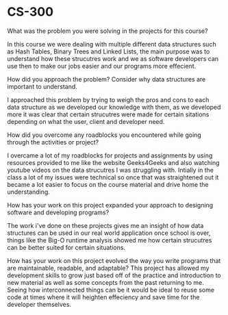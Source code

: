 # CS-300
What was the problem you were solving in the projects for this course?

In this course we were dealing with multiple different data structures such as Hash Tables, Binary Trees and Linked Lists, the main purpose was to understand how these strucutres work and we as software developers can use then to make our jobs easier and our programs more effecient.

How did you approach the problem? Consider why data structures are important to understand.

I approached this problem by trying to weigh the pros and cons to each data structure as we developed our knowledge with them, as we developed more it was clear that certain strucutres were made for certain sitations depending on what the user, client and developer need.

How did you overcome any roadblocks you encountered while going through the activities or project?

I overcame a lot of my roadblocks for projects and assignments by using resources provided to me like the website Geeks4Geeks and also watching youtube videos on the data strucutres I was struggling with. Intially in the class a lot of my issues were technical so once that was straightened out it became a lot easier to focus on the course material and drive home the understanding.

How has your work on this project expanded your approach to designing software and developing programs?

The work i've done on these projects gives me an insight of how data structures can be used in our real world application once school is over, things like the Big-O runtime analysis showed me how certain strucutres can be better suited for certain situations.

How has your work on this project evolved the way you write programs that are maintainable, readable, and adaptable?
This project has allowed my development skills to grow just based off of the practice and introduction to new material as well as some concepts from the past returning to me. Seeing how interconnected things can be it would be ideal to reuse some code at times where it will heighten effeciency and save time for the developer themselves.
